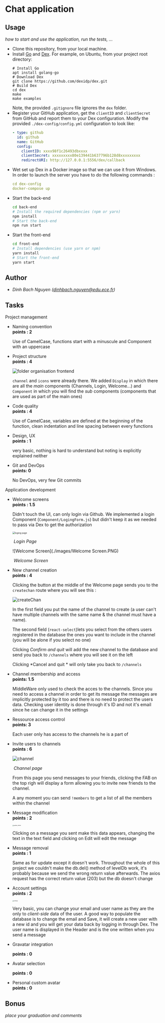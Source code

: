 
# Chat application 



## Usage

*how to start and use the application, run the tests, ...*

* Clone this repository, from your local machine.
* Install [Go](https://golang.org/) and [Dex](https://dexidp.io/docs/getting-started/). For example, on Ubuntu, from your project root directory:   
  ```
  # Install Go
  apt install golang-go
  # Download Dex
  git clone https://github.com/dexidp/dex.git
  # Build Dex
  cd dex
  make
  make examples
  ```
  Note, the provided `.gitignore` file ignores the `dex` folder.
* Register your GitHub application, get the `clientID` and `clientSecret` from GitHub and report them to your Dex configuration. Modify the provided `./dex-config/config.yml` configuration to look like:
  ```yaml
  - type: github
    id: github
    name: GitHub
    config:
      clientID: xxxx98f1c26493dbxxxx
      clientSecret: xxxxxxxxx80e139441b637796b128d8xxxxxxxxx
      redirectURI: http://127.0.0.1:5556/dex/callback
  ```
* Wet set up Dex in a Docker image so that we can use it from Windows. In order to launch the server you have to do the following commands : 
  ```yaml
  cd dex-config
  docker-compose up
  ```
* Start the back-end
  ```bash
  cd back-end
  # Install the required dependencies (npm or yarn)
  npm install
  # Start the back-end
  npm run start
  ```
* Start the front-end
  ```bash
  cd front-end
  # Install dependencies (use yarn or npm)
  yarn install
  # Start the front-end
  yarn start
  ```

## Author

- *Dinh Bach Nguyen (dinhbach.nguyen@edu.ece.fr)*

## Tasks

Project management

* Naming convention   
  __points : 2__
  
  Use of CamelCase, functions start with a minuscule and Component with an uppercase
  
* Project structure   
  **points : 4**
  
  <img src="./images/folder organisation frontend.PNG" alt="folder organisation frontend" style="zoom:100%;" />
  
  `channel` and `icons` were already there. We added `Display` in which there are all the *main* components (Channels, Login, Welcome...) and `Component` in which you will find the *sub* components (components that are used as part of the main ones)
  
  
  
* Code quality   
  __points : 4__
  
  Use of CamelCase, variables are defined at the beginning of the function, clean indentation and line spacing between every functions
  
* Design, UX   
  __points : 1__
  
  very basic, nothing is hard to understand but noting is explicitly explained neither 
  
* Git and DevOps   
  __points: 0__
  
  No DevOps, very few Git commits

Application development

* Welcome screens   
  __points : 1.5__ 
  
  Didn't touch the UI, can only login via Github. We implemented a login Component (`Component/LogingForm.js`)  but didn't keep it as we needed to pass via Dex to get the authorization
  
  <img src="./images/loging page.PNG" alt="loging page" style="zoom:50%;" />
  
  ​																				*Login Page*
  
  ![Welcome Screen](./images/Welcome Screen.PNG)
  
  ​																				*Welcome Screen*
  
  
  
* New channel creation   
  **points : 4**
  
  Clicking the button at the middle of the Welcome page sends you to the `createchan` route where you will see this : 
  
  ![createChan](./images/createChan.PNG)
  
  In the first field you put the name of the channel to create (a user can't have multiple channels with the same name & the channel must have a name).
  
  The second field (`react-select`)lets you select from the others users registered in the database the ones you want to include in the channel (you will be alone if you select no one)
  
  Clicking *Confirm and quit* will add the new channel to the database and send you back to `/channels` where you will see it on the left
  
  Clicking *Cancel and quit * will only take you back to `/channels`
  

- Channel membership and access   
    **points: 1.5**

  MIddleWare only used to check the acces to the channels. Since you need to access a channel in order to get its message the messages are implicitly protected by it too and there is no need to protect the users data. Checking user identity is done through it's ID and not it's email since he can change it in the settings

* Ressource access control   
  **points: 3**
  
  Each user only has access to the channels he is a part of
  
* Invite users to channels   
  __points : 6__
  
  ![channel](./images/channel.PNG)
  
  ​																	*Channel  page*
  
  From this page you send messages to your friends, clicking the FAB on the top righ will display a form allowing you to invite new friends to the channel.
  
  A any moment you  can send `!members`  to get a list of all the members within the channel
  
* Message modification   
  **points : 2**
  
  <img src="./images\update_delete.PNG" alt="update_delete" style="zoom:25%;" />
  
  Clicking on a message you sent make this data appears, changing the text in the text field and clicking on Edit will edit the message  
  
* Message removal   
  **points : 1**
  
  Same as for update except it doesn't work. Throughout the whole of this project we couldn't make the db.del() method of levelDb work, it's probably because we send the wrong return value afterwards. The axios request has the correct return value (203) but the db doesn't change
  
* Account settings   
  **points : 2**
  
  <img src="./images/settings.PNG" alt="settings" style="zoom:25%;" />
  
  Very basic, you can change your email and user name as they are the only to *client-side* data of the user. A good way to populate the database is to change the email and Save, it will create a new user with a new id and you will get your data back by logging in through Dex. The user name is displayed in the Header and is the one written when you send a message
  
* Gravatar integration   
  
  **points : 0**
  
* Avatar selection   
  
  **points : 0**
  
* Personal custom avatar   
  **points : 0**

## Bonus

*place your graduation and comments*
